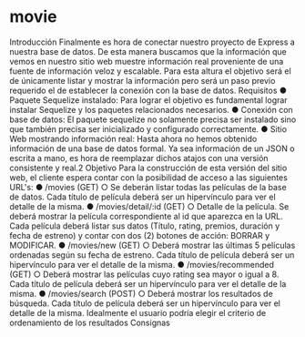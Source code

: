 # movie
Introducción
Finalmente es hora de conectar nuestro proyecto de Express a nuestra base de datos.
De esta manera buscamos que la información que vemos en nuestro sitio web muestre
información real proveniente de una fuente de información veloz y escalable. Para esta
altura el objetivo será el de únicamente listar y mostrar la información pero será un paso
previo requerido el de establecer la conexión con la base de datos.
Requisitos 
● Paquete Sequelize instalado: Para lograr el objetivo es fundamental lograr instalar
Sequelize y los paquetes relacionados necesarios.
● Conexión con base de datos: El paquete sequelize no solamente precisa ser instalado
sino que también precisa ser inicializado y configurado correctamente.
● Sitio Web mostrando información real: Hasta ahora no hemos obtenido información de
una base de datos formal. Ya sea información de un JSON o escrita a mano, es hora de
reemplazar dichos atajos con una versión consistente y real.2
Objetivo
Para la construcción de esta versión del sitio web, el cliente espera contar con la
posibilidad de acceso a las siguientes URL's:
● /movies (GET)
○ Se deberán listar todas las películas de la base de datos. Cada título de
película deberá ser un hipervínculo para ver el detalle de la misma.
● /movies/detail/:id (GET)
○ Detalle de la película. Se deberá mostrar la película correspondiente al id
que aparezca en la URL. Cada película deberá listar sus datos (Título,
rating, premios, duración y fecha de estreno) y contar con dos (2) botones
de acción: BORRAR y MODIFICAR.
● /movies/new (GET)
○ Deberá mostrar las últimas 5 películas ordenadas según su fecha de
estreno. Cada título de película deberá ser un hipervínculo para ver el
detalle de la misma.
● /movies/recommended (GET)
○ Deberá mostrar las películas cuyo rating sea mayor o igual a 8. Cada título
de película deberá ser un hipervínculo para ver el detalle de la misma.
● /movies/search (POST)
○ Deberá mostrar los resultados de búsqueda. Cada título de película
deberá ser un hipervínculo para ver el detalle de la misma. Idealmente el
usuario podría elegir el criterio de ordenamiento de los resultados
Consignas

